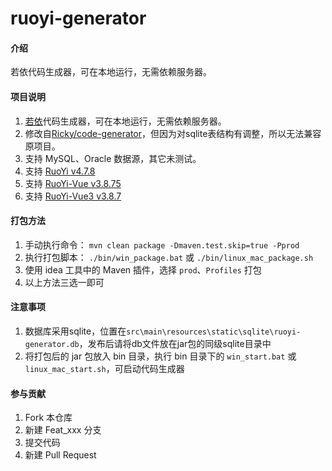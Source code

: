 # ruoyi-generator

#### 介绍

若依代码生成器，可在本地运行，无需依赖服务器。

#### 项目说明

1. [若依](https://gitee.com/y_project/RuoYi)代码生成器，可在本地运行，无需依赖服务器。 
2. 修改自[Ricky/code-generator](https://gitee.com/lpf_project/code-generator)，但因为对sqlite表结构有调整，所以无法兼容原项目。
3. 支持 MySQL、Oracle 数据源，其它未测试。
4. 支持 [RuoYi v4.7.8](https://gitee.com/y_project/RuoYi/releases/tag/v4.7.8)
5. 支持 [RuoYi-Vue v3.8.75](https://gitee.com/y_project/RuoYi-Vue/releases/tag/v3.8.7)
6. 支持 [RuoYi-Vue3 v3.8.7](https://github.com/yangzongzhuan/RuoYi-Vue3/releases/tag/v3.8.7)

#### 打包方法

1. 手动执行命令： `mvn clean package -Dmaven.test.skip=true -Pprod`
2. 执行打包脚本： `./bin/win_package.bat` 或 `./bin/linux_mac_package.sh`
3. 使用 idea 工具中的 Maven 插件，选择 `prod`、`Profiles` 打包
4. 以上方法三选一即可

#### 注意事项

1. 数据库采用sqlite，位置在`src\main\resources\static\sqlite\ruoyi-generator.db`，发布后请将db文件放在jar包的同级sqlite目录中
2. 将打包后的 jar 包放入 bin 目录，执行 bin 目录下的 `win_start.bat` 或 `linux_mac_start.sh`，可启动代码生成器

#### 参与贡献
1. Fork 本仓库
2. 新建 Feat_xxx 分支
3. 提交代码
4. 新建 Pull Request

